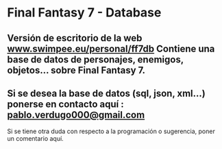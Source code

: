 # Final Fantasy 7 - Database
Versión de escritorio de la web www.swimpee.eu/personal/ff7db
Contiene una base de datos de personajes, enemigos, objetos... sobre Final Fantasy 7.
------------------------------
Si se desea la base de datos (sql, json, xml...) 
ponerse en contacto aquí : pablo.verdugo000@gmail.com
------------------------------
Si se tiene otra duda con respecto a la programación o sugerencia, 
poner un comentario aquí.
